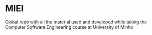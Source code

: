 # MIEI
Global repo with all the material used and developed while taking the Computer Software Engineering course at University of Minho
